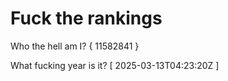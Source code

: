 # Fuck the rankings

Who the hell am I?
{ 11582841 }

What fucking year is it?
[ 2025-03-13T04:23:20Z ]
